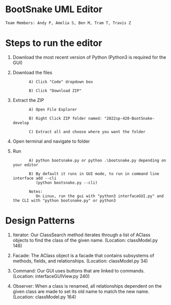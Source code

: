 # BootSnake UML Editor
    Team Members: Andy P, Amelia S, Ben M, Tram T, Travis Z
    
# Steps to run the editor
1. Download the most recent version of Python (Python3 is required for the GUI)

2. Download the files              
              
              A) Click "Code" dropdown box
              
              B) Click "Download ZIP"
              
3. Extract the ZIP
              
              A) Open File Explorer
              
              B) Right Click ZIP folder named: "2022sp-420-BootSnake-develop
              
              C) Extract all and choose where you want the folder
4. Open terminal and navigate to folder

5. Run
              
              A) python bootsnake.py or python .\bootsnake.py depending on your editor
              
              B) By default it runs in GUI mode, to run in command line interface add --cli 
                 (python bootsnake.py --cli)
            
              Notes:
                 On Linux, run the gui with "python3 interfaceGUI.py" and the CLI with "python bootsnake.py" or python3

#  Design Patterns
1. Iterator: Our ClassSearch method iterates through a list of AClass objects to find the class of the given name.
   (Location: classModel.py 146)

2. Facade: The AClass object is a facade that contains subsystems of methods, fields, and relationships.
   (Location: classModel.py 34)

3. Command: Our GUI uses buttons that are linked to commands.
   (Location: interfaceGUIView.py 240)

4. Observer: When a class is renamed, all relationships dependent on the given class are made to set its old name to match 
   the new name.
   (Location: classModel.py 164)
